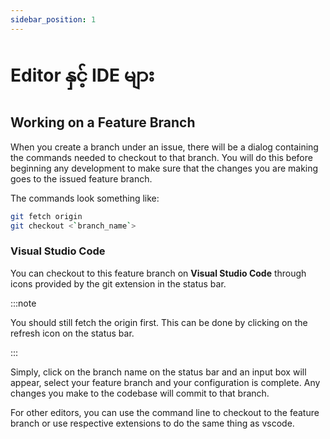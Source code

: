 ```yaml
---
sidebar_position: 1
---
```


# Editor နှင့် IDE များ

## Working on a Feature Branch

When you create a branch under an issue, there will be a dialog containing the commands needed to checkout to that branch. You will do this before beginning any development to make sure that the changes you are making goes to the issued feature branch.

The commands look something like:

```bash
git fetch origin
git checkout <`branch_name`>
```

### Visual Studio Code
You can checkout to this feature branch on **Visual Studio Code** through icons provided by the git extension in the status bar.

:::note

You should still fetch the origin first. This can be done by clicking on the refresh icon on the status bar.

:::

Simply, click on the branch name on the status bar and an input box will appear, select your feature branch and your configuration is complete. Any changes you make to the codebase will commit to that branch.

For other editors, you can use the command line to checkout to the feature branch or use respective extensions to do the same thing as vscode.

